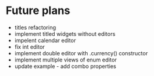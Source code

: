 # Future plans

* titles refactoring
* implement titled widgets without editors
* impelent calendar editor
* fix int editor
* implement double editor with .currency() constructor
* implement multiple views of enum editor
* update example - add combo properties
